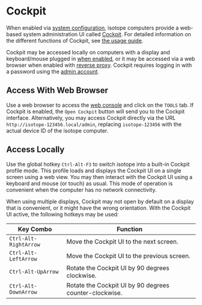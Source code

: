 # Cockpit

When enabled via [system configuration](./configuration#system-section), isotope computers provide a web-based system administration UI called [Cockpit](https://cockpit-project.org/). For detailed information on the different functions of Cockpit, see [the usage guide](https://access.redhat.com/documentation/en-us/red_hat_enterprise_linux/9/html/managing_systems_using_the_rhel_9_web_console/index).

Cockpit may be accessed locally on computers with a display and keyboard/mouse plugged in [when enabled](./configuration#isotope-section), or it may be accessed via a web browser when enabled with [reverse proxy](./configuration#proxy). Cockpit requires logging in with a password using the [admin account](./configuration#admin).

## Access With Web Browser

Use a web browser to access the [web console](/user/web-console) and click on the `TOOLS` tab. If Cockpit is enabled, the `Open Cockpit` button will send you to the Cockpit interface. Alternatively, you may access Cockpit directly via the URL `http://isotope-123456.local/admin`, replacing `isotope-123456` with the actual device ID of the isotope computer.

## Access Locally

Use the global hotkey `Ctrl-Alt-F3` to switch isotope into a built-in Cockpit profile mode. This profile loads and displays the Cockpit UI on a single screen using a web view. You may then interact with the Cockpit UI using a keyboard and mouse (or touch) as usual. This mode of operation is convenient when the computer has no network connectivity.

When using multiple displays, Cockpit may not open by default on a display that is convenient, or it might have the wrong orientation. With the Cockpit UI active, the following hotkeys may be used:

| Key Combo | Function |
| - | - |
| `Ctrl-Alt-RightArrow` | Move the Cockpit UI to the next screen. |
| `Ctrl-Alt-LeftArrow` | Move the Cockpit UI to the previous screen. |
| `Ctrl-Alt-UpArrow` | Rotate the Cockpit UI by 90 degrees clockwise. |
| `Ctrl-Alt-DownArrow` | Rotate the Cockpit UI by 90 degrees counter-clockwise. |
